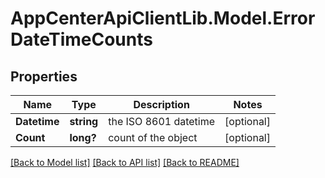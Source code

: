 # AppCenterApiClientLib.Model.ErrorDateTimeCounts
## Properties

Name | Type | Description | Notes
------------ | ------------- | ------------- | -------------
**Datetime** | **string** | the ISO 8601 datetime | [optional] 
**Count** | **long?** | count of the object | [optional] 

[[Back to Model list]](../README.md#documentation-for-models) [[Back to API list]](../README.md#documentation-for-api-endpoints) [[Back to README]](../README.md)


